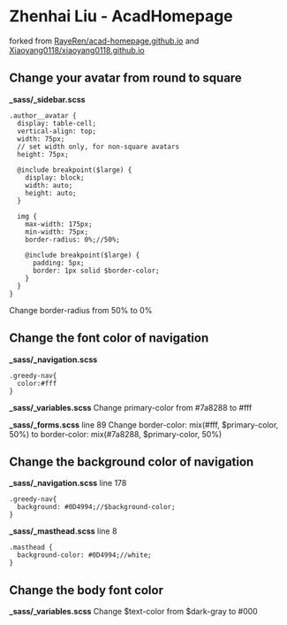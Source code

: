 # Zhenhai Liu - AcadHomepage

forked from [RayeRen/acad-homepage.github.io](https://github.com/RayeRen/acad-homepage.github.io) and [Xiaoyang0118/xiaoyang0118.github.io](https://github.com/Xiaoyang0118/xiaoyang0118.github.io)

## Change your avatar from round to square
**_sass/_sidebar.scss**
```
.author__avatar {
  display: table-cell;
  vertical-align: top;
  width: 75px;
  // set width only, for non-square avatars
  height: 75px;

  @include breakpoint($large) {
    display: block;
    width: auto;
    height: auto;
  }

  img {
    max-width: 175px;
    min-width: 75px;
    border-radius: 0%;//50%;

    @include breakpoint($large) {
      padding: 5px;
      border: 1px solid $border-color;
    }
  }
}
```
Change border-radius from 50% to 0%

## Change the font color of navigation
**_sass/_navigation.scss**
```
.greedy-nav{
  color:#fff
}
```
**_sass/_variables.scss**
Change primary-color from #7a8288 to #fff

**_sass/_forms.scss**
line 89
Change border-color: mix(#fff, $primary-color, 50%) to border-color: mix(#7a8288, $primary-color, 50%)

## Change the background color of navigation
**_sass/_navigation.scss**
line 178
```
.greedy-nav{
  background: #0D4994;//$background-color;
}
```
**_sass/_masthead.scss**
line 8
```
.masthead {
  background-color: #0D4994;//white;
}
```

## Change the body font color
**_sass/_variables.scss**
Change $text-color from $dark-gray to #000
